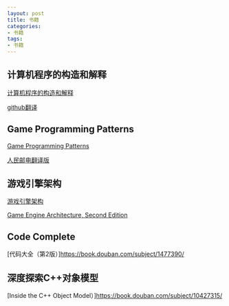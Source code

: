 ```yaml
---
layout: post
title: 书籍
categories:
- 书籍
tags:
- 书籍
---
```


## 计算机程序的构造和解释
[计算机程序的构造和解释](https://book.douban.com/subject/1148282/)


[github翻译](https://github.com/DeathKing/Learning-SICP)
    
## Game Programming Patterns
[Game Programming Patterns](http://www.gameprogrammingpatterns.com/contents.html)

[人民邮电翻译版](http://www.ptpress.com.cn/Book.aspx?id=44582)

## 游戏引擎架构
[游戏引擎架构](https://book.douban.com/subject/25815142/)

[Game Engine Architecture, Second Edition](https://book.douban.com/subject/20116886/)

## Code Complete
[代码大全（第2版）]https://book.douban.com/subject/1477390/

## 深度探索C++对象模型
[Inside the C++ Object Model）]https://book.douban.com/subject/10427315/